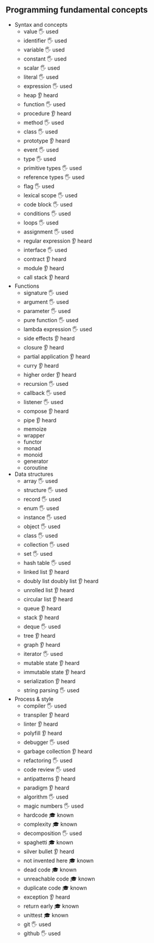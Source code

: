 ## Programming fundamental concepts

- Syntax and concepts
  - value 🖐️ used
  - identifier 🖐️ used
  - variable 🖐️ used
  - constant 🖐️ used
  - scalar 🖐️ used
  - literal 🖐️ used
  - expression 🖐️ used
  - heap 👂 heard
  - function 🖐️ used
  - procedure 👂 heard
  - method 🖐️ used
  - class 🖐️ used
  - prototype 👂 heard
  - event 🖐️ used
  - type 🖐️ used
  - primitive types 🖐️ used
  - reference types 🖐️ used
  - flag 🖐️ used
  - lexical scope 🖐️ used
  - code block 🖐️ used
  - conditions 🖐️ used
  - loops 🖐️ used
  - assignment 🖐️ used
  - regular expression 👂 heard
  - interface 🖐️ used
  - contract 👂 heard
  - module 👂 heard
  - call stack 👂 heard
- Functions
  - signature 🖐️ used
  - argument 🖐️ used
  - parameter 🖐️ used
  - pure function 🖐️ used
  - lambda expression 🖐️ used
  - side effects 👂 heard
  - closure 👂 heard
  - partial application 👂 heard
  - curry 👂 heard
  - higher order 👂 heard
  - recursion 🖐️ used
  - callback 🖐️ used
  - listener 🖐️ used
  - compose 👂 heard
  - pipe 👂 heard
  - memoize 
  - wrapper
  - functor
  - monad
  - monoid
  - generator
  - coroutine
- Data structures
  - array 🖐️ used
  - structure 🖐️ used
  - record 🖐 used
  - enum 🖐️ used
  - instance 🖐️ used
  - object 🖐️ used
  - class 🖐️ used
  - collection 🖐️ used
  - set 🖐️ used
  - hash table 🖐️ used
  - linked list 👂 heard
  - doubly list doubly list 👂 heard
  - unrolled list 👂 heard
  - circular list 👂 heard
  - queue 👂 heard
  - stack 👂 heard
  - deque 🖐️ used
  - tree 👂 heard
  - graph 👂 heard
  - iterator 🖐️ used
  - mutable state 👂 heard
  - immutable state 👂 heard
  - serialization 👂 heard
  - string parsing 🖐️ used
- Process & style
  - compiler 🖐️ used
  - transpiler 👂 heard
  - linter 👂 heard
  - polyfill 👂 heard
  - debugger 🖐️ used
  - garbage collection 👂 heard
  - refactoring 🖐️ used
  - code review 🖐️ used
  - antipatterns 👂 heard
  - paradigm 👂 heard
  - algorithm 🖐️ used
  - magic numbers 🖐️ used
  - hardcode 🎓 known
  - complexity 🎓 known
  - decomposition 🖐️ used
  - spaghetti 🎓 known
  - silver bullet 👂 heard
  - not invented here 🎓 known
  - dead code 🎓 known
  - unreachable code 🎓 known
  - duplicate code 🎓 known
  - exception 👂 heard
  - return early 🎓 known
  - unittest 🎓 known
  - git 🖐️ used
  - github 🖐️ used
